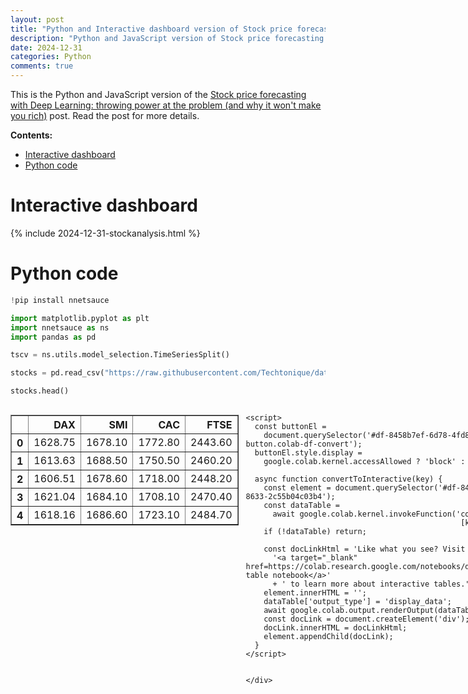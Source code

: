 ```yaml
---
layout: post
title: "Python and Interactive dashboard version of Stock price forecasting with Deep Learning: throwing power at the problem (and why it won't make you rich)"
description: "Python and JavaScript version of Stock price forecasting with Deep Learning: throwing power at the problem (and why it won't make you rich)"
date: 2024-12-31
categories: Python
comments: true
---
```



This is the Python and JavaScript version of the [Stock price forecasting with Deep Learning: throwing power at the problem (and why it won't make you rich)](https://thierrymoudiki.github.io/blog/2024/12/29/r/stock-forecasting) post. Read the post for more details.

**Contents:**

- [Interactive dashboard](#interactive-dashboard)
- [Python code](#python-code)


# Interactive dashboard

{% include 2024-12-31-stockanalysis.html %}

# Python code

```python
!pip install nnetsauce
```


```python
import matplotlib.pyplot as plt
import nnetsauce as ns
import pandas as pd
```


```python
tscv = ns.utils.model_selection.TimeSeriesSplit()
```


```python
stocks = pd.read_csv("https://raw.githubusercontent.com/Techtonique/datasets/refs/heads/main/time_series/multivariate/EuStockMarkets.csv")
```


```python
stocks.head()
```





  <div id="df-8458b7ef-6d78-4fd8-8633-2c55b04c03b4" class="colab-df-container">
    <div>
<style scoped>
    .dataframe tbody tr th:only-of-type {
        vertical-align: middle;
    }

    .dataframe tbody tr th {
        vertical-align: top;
    }

    .dataframe thead th {
        text-align: right;
    }
</style>
<table border="1" class="dataframe">
  <thead>
    <tr style="text-align: right;">
      <th></th>
      <th>DAX</th>
      <th>SMI</th>
      <th>CAC</th>
      <th>FTSE</th>
    </tr>
  </thead>
  <tbody>
    <tr>
      <th>0</th>
      <td>1628.75</td>
      <td>1678.10</td>
      <td>1772.80</td>
      <td>2443.60</td>
    </tr>
    <tr>
      <th>1</th>
      <td>1613.63</td>
      <td>1688.50</td>
      <td>1750.50</td>
      <td>2460.20</td>
    </tr>
    <tr>
      <th>2</th>
      <td>1606.51</td>
      <td>1678.60</td>
      <td>1718.00</td>
      <td>2448.20</td>
    </tr>
    <tr>
      <th>3</th>
      <td>1621.04</td>
      <td>1684.10</td>
      <td>1708.10</td>
      <td>2470.40</td>
    </tr>
    <tr>
      <th>4</th>
      <td>1618.16</td>
      <td>1686.60</td>
      <td>1723.10</td>
      <td>2484.70</td>
    </tr>
  </tbody>
</table>
</div>
    <div class="colab-df-buttons">

  <div class="colab-df-container">
    <button class="colab-df-convert" onclick="convertToInteractive('df-8458b7ef-6d78-4fd8-8633-2c55b04c03b4')"
            title="Convert this dataframe to an interactive table."
            style="display:none;">

  <svg xmlns="http://www.w3.org/2000/svg" height="24px" viewBox="0 -960 960 960">
    <path d="M120-120v-720h720v720H120Zm60-500h600v-160H180v160Zm220 220h160v-160H400v160Zm0 220h160v-160H400v160ZM180-400h160v-160H180v160Zm440 0h160v-160H620v160ZM180-180h160v-160H180v160Zm440 0h160v-160H620v160Z"/>
  </svg>
    </button>

  <style>
    .colab-df-container {
      display:flex;
      gap: 12px;
    }

    .colab-df-convert {
      background-color: #E8F0FE;
      border: none;
      border-radius: 50%;
      cursor: pointer;
      display: none;
      fill: #1967D2;
      height: 32px;
      padding: 0 0 0 0;
      width: 32px;
    }

    .colab-df-convert:hover {
      background-color: #E2EBFA;
      box-shadow: 0px 1px 2px rgba(60, 64, 67, 0.3), 0px 1px 3px 1px rgba(60, 64, 67, 0.15);
      fill: #174EA6;
    }

    .colab-df-buttons div {
      margin-bottom: 4px;
    }

    [theme=dark] .colab-df-convert {
      background-color: #3B4455;
      fill: #D2E3FC;
    }

    [theme=dark] .colab-df-convert:hover {
      background-color: #434B5C;
      box-shadow: 0px 1px 3px 1px rgba(0, 0, 0, 0.15);
      filter: drop-shadow(0px 1px 2px rgba(0, 0, 0, 0.3));
      fill: #FFFFFF;
    }
  </style>

    <script>
      const buttonEl =
        document.querySelector('#df-8458b7ef-6d78-4fd8-8633-2c55b04c03b4 button.colab-df-convert');
      buttonEl.style.display =
        google.colab.kernel.accessAllowed ? 'block' : 'none';

      async function convertToInteractive(key) {
        const element = document.querySelector('#df-8458b7ef-6d78-4fd8-8633-2c55b04c03b4');
        const dataTable =
          await google.colab.kernel.invokeFunction('convertToInteractive',
                                                    [key], {});
        if (!dataTable) return;

        const docLinkHtml = 'Like what you see? Visit the ' +
          '<a target="_blank" href=https://colab.research.google.com/notebooks/data_table.ipynb>data table notebook</a>'
          + ' to learn more about interactive tables.';
        element.innerHTML = '';
        dataTable['output_type'] = 'display_data';
        await google.colab.output.renderOutput(dataTable, element);
        const docLink = document.createElement('div');
        docLink.innerHTML = docLinkHtml;
        element.appendChild(docLink);
      }
    </script>
  </div>


<div id="df-6387c4b8-e2e7-4e1f-91cc-d57fdf64b6a9">
  <button class="colab-df-quickchart" onclick="quickchart('df-6387c4b8-e2e7-4e1f-91cc-d57fdf64b6a9')"
            title="Suggest charts"
            style="display:none;">

<svg xmlns="http://www.w3.org/2000/svg" height="24px"viewBox="0 0 24 24"
     width="24px">
    <g>
        <path d="M19 3H5c-1.1 0-2 .9-2 2v14c0 1.1.9 2 2 2h14c1.1 0 2-.9 2-2V5c0-1.1-.9-2-2-2zM9 17H7v-7h2v7zm4 0h-2V7h2v10zm4 0h-2v-4h2v4z"/>
    </g>
</svg>
  </button>

<style>
  .colab-df-quickchart {
      --bg-color: #E8F0FE;
      --fill-color: #1967D2;
      --hover-bg-color: #E2EBFA;
      --hover-fill-color: #174EA6;
      --disabled-fill-color: #AAA;
      --disabled-bg-color: #DDD;
  }

  [theme=dark] .colab-df-quickchart {
      --bg-color: #3B4455;
      --fill-color: #D2E3FC;
      --hover-bg-color: #434B5C;
      --hover-fill-color: #FFFFFF;
      --disabled-bg-color: #3B4455;
      --disabled-fill-color: #666;
  }

  .colab-df-quickchart {
    background-color: var(--bg-color);
    border: none;
    border-radius: 50%;
    cursor: pointer;
    display: none;
    fill: var(--fill-color);
    height: 32px;
    padding: 0;
    width: 32px;
  }

  .colab-df-quickchart:hover {
    background-color: var(--hover-bg-color);
    box-shadow: 0 1px 2px rgba(60, 64, 67, 0.3), 0 1px 3px 1px rgba(60, 64, 67, 0.15);
    fill: var(--button-hover-fill-color);
  }

  .colab-df-quickchart-complete:disabled,
  .colab-df-quickchart-complete:disabled:hover {
    background-color: var(--disabled-bg-color);
    fill: var(--disabled-fill-color);
    box-shadow: none;
  }

  .colab-df-spinner {
    border: 2px solid var(--fill-color);
    border-color: transparent;
    border-bottom-color: var(--fill-color);
    animation:
      spin 1s steps(1) infinite;
  }

  @keyframes spin {
    0% {
      border-color: transparent;
      border-bottom-color: var(--fill-color);
      border-left-color: var(--fill-color);
    }
    20% {
      border-color: transparent;
      border-left-color: var(--fill-color);
      border-top-color: var(--fill-color);
    }
    30% {
      border-color: transparent;
      border-left-color: var(--fill-color);
      border-top-color: var(--fill-color);
      border-right-color: var(--fill-color);
    }
    40% {
      border-color: transparent;
      border-right-color: var(--fill-color);
      border-top-color: var(--fill-color);
    }
    60% {
      border-color: transparent;
      border-right-color: var(--fill-color);
    }
    80% {
      border-color: transparent;
      border-right-color: var(--fill-color);
      border-bottom-color: var(--fill-color);
    }
    90% {
      border-color: transparent;
      border-bottom-color: var(--fill-color);
    }
  }
</style>

  <script>
    async function quickchart(key) {
      const quickchartButtonEl =
        document.querySelector('#' + key + ' button');
      quickchartButtonEl.disabled = true;  // To prevent multiple clicks.
      quickchartButtonEl.classList.add('colab-df-spinner');
      try {
        const charts = await google.colab.kernel.invokeFunction(
            'suggestCharts', [key], {});
      } catch (error) {
        console.error('Error during call to suggestCharts:', error);
      }
      quickchartButtonEl.classList.remove('colab-df-spinner');
      quickchartButtonEl.classList.add('colab-df-quickchart-complete');
    }
    (() => {
      let quickchartButtonEl =
        document.querySelector('#df-6387c4b8-e2e7-4e1f-91cc-d57fdf64b6a9 button');
      quickchartButtonEl.style.display =
        google.colab.kernel.accessAllowed ? 'block' : 'none';
    })();
  </script>
</div>

    </div>
  </div>





```python
from tqdm import tqdm

n = stocks.shape[0]
half_n = n//2

for stock_index in range(stocks.shape[1]):

  tscv_obj = tscv.split(stocks,
                        initial_window=half_n,
                        horizon=1,
                        fixed_window=False)

  iterator = tqdm(tscv_obj, total=tscv.n_splits)
  observed = [] # observed stock prices for the next day
  forecasts = [] # random walk forecasts
  correct_guesses = [] # correctly guessing the direction of stock price?

  for i, (train_index, test_index) in enumerate(iterator):
      observed.append(stocks.iloc[test_index[0], stock_index]) # observed stock price for the next day
      forecasts.append(stocks.iloc[train_index[-1], stock_index]) # random walk forecast
      if i == 0:
          continue
      correct_guesses.append(1 if ((observed[-1]-observed[-2])*(forecasts[-1]-forecasts[-2]) > 0) else 0)

  fig, axes = plt.subplots(2, 2, figsize=(15, 10))

  # Plot 1: Observed vs. Forecast Line Plot
  axes[0, 0].plot(observed, label='Observed')
  axes[0, 0].plot(forecasts, label='Forecast')
  axes[0, 0].set_xlabel('Time')
  axes[0, 0].set_ylabel('Stock Price')
  axes[0, 0].set_title('Observed vs. Forecast')
  axes[0, 0].legend()


  # Plot 2: Observed vs. Forecast Scatter Plot
  axes[0, 1].scatter(observed, forecasts, alpha=0.5)
  axes[0, 1].plot([min(observed), max(observed)], [min(observed), max(observed)], color='red', linestyle='--', label='x=y')
  axes[0, 1].set_xlabel('Observed Values')
  axes[0, 1].set_ylabel('Forecast Values')
  axes[0, 1].set_title('Observed vs. Forecast Scatterplot')
  axes[0, 1].legend()


  # Plot 3: Residuals Plot
  residuals = [observed[i] - forecasts[i] for i in range(len(observed))]
  axes[1, 0].plot(residuals)
  axes[1, 0].axhline(y=0, color='r', linestyle='--')
  axes[1, 0].set_xlabel('Time')
  axes[1, 0].set_ylabel('Residuals (Observed - Forecast)')
  axes[1, 0].set_title('Observed - Forecast Residuals')


  # Plot 4: Percentage of Correct/Incorrect Direction Guesses
  percentage_1 = (sum(correct_guesses) / len(correct_guesses)) * 100 if correct_guesses else 0
  percentage_0 = 100 - percentage_1
  categories = ['Correct Direction', 'Incorrect Direction']
  percentages = [percentage_1, percentage_0]

  axes[1, 1].bar(categories, percentages, color=['green', 'red'])
  axes[1, 1].set_xlabel('Prediction Accuracy')
  axes[1, 1].set_ylabel('Percentage')
  axes[1, 1].set_title('Percentage of Correct and Incorrect Direction Guesses')
  axes[1, 1].set_ylim(0, 100)

  for i, v in enumerate(percentages):
      axes[1, 1].text(i, v + 2, f'{v:.1f}%', ha='center', va='bottom')

  plt.tight_layout()  # Adjust layout to prevent overlapping
  plt.show()
```

    930it [00:00, 10694.50it/s]          



    
![png](2024_12_31_stock_random_walk_files/2024_12_31_stock_random_walk_5_1.png)
    


    100%|██████████| 930/930 [00:00<00:00, 12536.57it/s]



    
![png](2024_12_31_stock_random_walk_files/2024_12_31_stock_random_walk_5_3.png)
    


    100%|██████████| 930/930 [00:00<00:00, 6134.14it/s]



    
![png](2024_12_31_stock_random_walk_files/2024_12_31_stock_random_walk_5_5.png)
    


    100%|██████████| 930/930 [00:00<00:00, 8359.88it/s]



    
![png](2024_12_31_stock_random_walk_files/2024_12_31_stock_random_walk_5_7.png)
    

